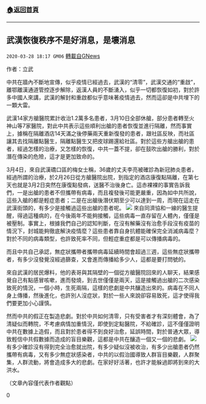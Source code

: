 ###  [:house:返回首頁](https://github.com/ourhimalayas/txt)
---

## 武漢恢復秩序不是好消息，是壞消息
`2020-03-28 18:17 GM06` [轉載自GNews](https://gnews.org/zh-hant/155377/)

作者：立武

中共在牆內不斷地宣傳，似乎疫情已經過去，武漢的“清零”，武漢交通的“重啟”，離鄂離漢通道管控逐步解除，返漢人員的不斷湧入，似乎一切都恢復如初，對於許多中國人來講，武漢的解封和重啟都似乎意味著疫情過去，然而這卻是中共埋下的一顆大雷。

武漢14家方艙醫院累計收治1.2萬多名患者，3月10日全部休艙，部分患者轉至火神山等7家醫院，對此中共表示這些順利出艙的患者恢復並進行隔離，然而事實上，據稱在隔離酒店14天滿之後停藥兩天重新復發的患者，跟社區反映，而社區讓其去找隔離點醫生，隔離點醫生又把皮球踢還給社區。對於這些方艙出艙的患者，經過怎樣的治療，又怎樣的恢復，中共一蓋不提，卻在鼓吹出艙的勝利，對於潛在傳染的危險，這才是更加致命的。

3月4日，來自武漢礄口區的梅女士稱，36歲的丈夫李亮被確診為新冠肺炎患者，經過所謂的治療，於2月26日從方艙醫院出院，到指定的酒店康復點隔離，在第七天也就是3月2日突然在康復點發病，送醫不治後身亡。這赤裸裸的事實告訴我們，一是出艙的患者不但攜帶有病毒，而且複發後可能更嚴重，因為如中共所說，這些入艙的都是輕症患者；二是在出艙後潛伏期至少可以達到一周，而現在這走在武漢街頭的，有多少是接觸過這些出艙的患者呢。
![](https://s3-ap-northeast-1.amazonaws.com/news.guo.offload.media/wp-content/uploads/2020/03/28181616/4-1-23.jpg)
來自同濟協和一線的醫生提醒，得過這種病的，在今後兩年不能夠接觸，這些病毒一直存留在人體內，僅僅是被壓制。事實上，根據我們自己的認知判斷，在沒有解藥沒有治愈手段沒有疫苗的情況下，封城能夠徹底解決疫情麼？這些患者靠自身抗體能確保完全消滅病毒麼？對於不同的病毒類型，也許致死率不同，但輕症重症都是可以傳播病毒的。

而且中共自己承認，無症狀攜帶者攜帶病毒延續時間會超過三週，這些無症狀攜帶者，有多少沒發覺沒經過篩查，又會進而傳播給多少人，這都是要打問號的。

來自武漢的居民爆料，他的表哥與其隔壁的一個從方艙醫院回來的人聊天，結果感覺自己有點感冒咳嗽，進而發燒，到去世僅僅是兩天，這是接觸過出艙的二次感染致死的情況，一個小時，生死兩隔，這樣的悲劇是中共釀造出來的。病毒在不同人身上傳播，然後進化，也許別人沒症狀，對於一些人來說卻容易致死，這才使得我們要更加小心謹慎。

然而中共的假正在製造悲劇。對於中共如何清零，只有受害者才有深刻體會，為了清疑似而轉院，不考慮病情加重情況，即使到定點醫院，不給確診，這不僅僅證明中共在數據上造假，而且對於患者得不到良好治愈，延誤時間，對於普通大眾，導致輕信中共假數據而造成的盲目樂觀，這都是中共在釀造一個又一個的悲劇。
![](https://s3-ap-northeast-1.amazonaws.com/news.guo.offload.media/wp-content/uploads/2020/03/28181558/5-2-15.jpg)
有多少確診沒有得到完全治愈就出院，有多少疑似沒被收治，有多少出艙患者仍然攜帶有病毒，又有多少無症狀感染者，中共的以假治國導致人群盲目樂觀，人群聚集，人群流動，將會造成多大的悲劇。在家好好活著，也許才能躲過即將到來的大洪水。

（文章內容僅代表作者觀點）

0
